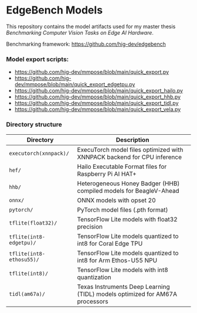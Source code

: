 # EdgeBench Models
This repository contains the model artifacts used for my master thesis *Benchmarking Computer Vision Tasks on Edge AI Hardware*.

Benchmarking framework: https://github.com/hig-dev/edgebench

### Model export scripts:
- https://github.com/hig-dev/mmpose/blob/main/quick_export.py
- https://github.com/hig-dev/mmpose/blob/main/quick_export_edgetpu.py
- https://github.com/hig-dev/mmpose/blob/main/quick_export_hailo.py
- https://github.com/hig-dev/mmpose/blob/main/quick_export_hhb.py
- https://github.com/hig-dev/mmpose/blob/main/quick_export_tidl.py
- https://github.com/hig-dev/mmpose/blob/main/quick_export_vela.py

### Directory structure

| Directory | Description |
|-----------|-------------|
| `executorch(xnnpack)/` | ExecuTorch model files optimized with XNNPACK backend for CPU inference |
| `hef/` | Hailo Executable Format files for Raspberry Pi AI HAT+ |
| `hhb/` | Heterogeneous Honey Badger (HHB) compiled models for BeagleV-Ahead |
| `onnx/` | ONNX models with opset 20 |
| `pytorch/` | PyTorch model files (.pth format) |
| `tflite(float32)/` | TensorFlow Lite models with float32 precision |
| `tflite(int8-edgetpu)/` | TensorFlow Lite models quantized to int8 for Coral Edge TPU |
| `tflite(int8-ethosu55)/` | TensorFlow Lite models quantized to int8 for Arm Ethos-U55 NPU |
| `tflite(int8)/` | TensorFlow Lite models with int8 quantization |
| `tidl(am67a)/` | Texas Instruments Deep Learning (TIDL) models optimized for AM67A processors |
